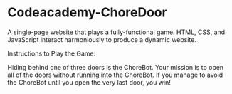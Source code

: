 # Codeacademy-ChoreDoor
A single-page website that plays a fully-functional game.
HTML, CSS, and JavaScript interact harmoniously to produce a dynamic website.

Instructions to Play the Game:

Hiding behind one of three doors is the ChoreBot.
Your mission is to open all of the doors without running into the ChoreBot.
If you manage to avoid the ChoreBot until you open the very last door, you win!
